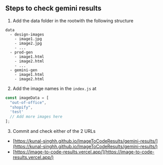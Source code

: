 ## Steps to check gemini results

1. Add the data folder in the rootwith the following structure

```
data
  - design-images
    - image1.jpg
    - image2.jpg
    - ...
  - prod-gen
    - image1.html
    - image2.html
    - ...
  - gemini-gen
    - image1.html
    - image2.html

```


2. Add the image names in the `index.js` at 


```javascript
const imageData = [
  "out-of-office",
  "shopify",
  'test'
  // Add more images here
];
```


3. Commit and check either of the 2 URLs
  - [https://kunal-singhh.github.io/ImageToCodeResults/gemini-results/](https://kunal-singhh.github.io/ImageToCodeResults/gemini-results/) 
  - [https://image-to-code-results.vercel.app/](https://image-to-code-results.vercel.app/)






